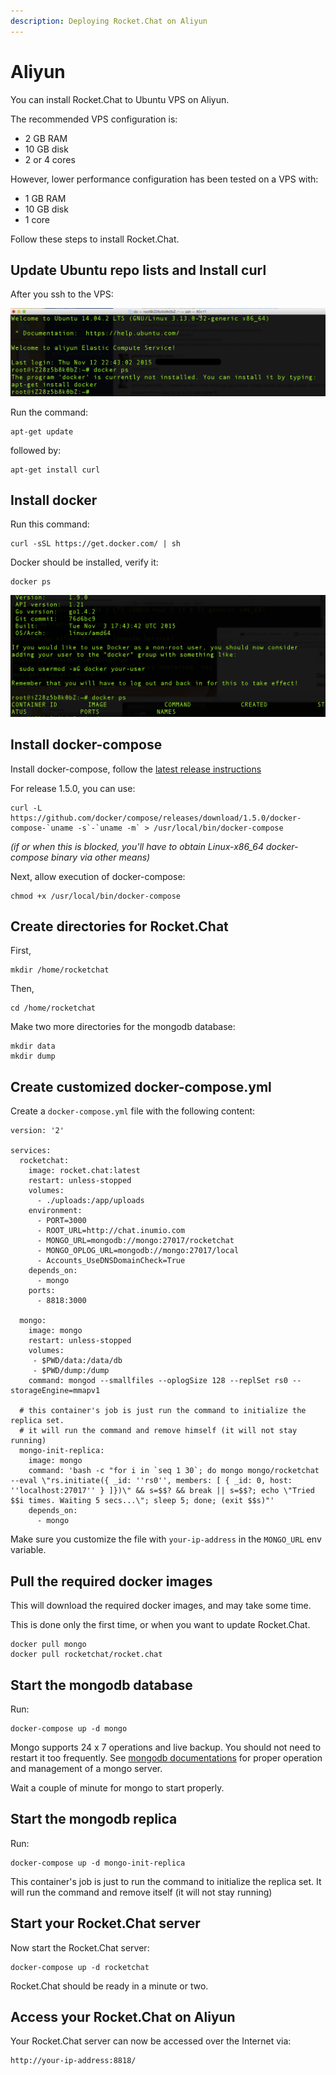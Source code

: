 ```yaml
---
description: Deploying Rocket.Chat on Aliyun
---
```


# Aliyun

You can install Rocket.Chat to Ubuntu VPS on Aliyun.

The recommended VPS configuration is:

* 2 GB RAM
* 10 GB disk
* 2 or 4 cores

However, lower performance configuration has been tested on a VPS with:

* 1 GB RAM
* 10 GB disk
* 1 core

Follow these steps to install Rocket.Chat.

## Update Ubuntu repo lists and Install curl

After you ssh to the VPS:

![aliyun shell](https://raw.githubusercontent.com/Sing-Li/bbug/master/images/aliyun1.png)

Run the command:

```
apt-get update
```

followed by:

```
apt-get install curl
```

## Install docker

Run this command:

```
curl -sSL https://get.docker.com/ | sh
```

Docker should be installed, verify it:

```
docker ps
```

![aliyun docker verify](https://raw.githubusercontent.com/Sing-Li/bbug/master/images/aliyun2.png)

## Install docker-compose

Install docker-compose, follow the [latest release instructions](https://github.com/docker/compose/releases)

For release 1.5.0, you can use:

```
curl -L https://github.com/docker/compose/releases/download/1.5.0/docker-compose-`uname -s`-`uname -m` > /usr/local/bin/docker-compose
```

_(if or when this is blocked, you'll have to obtain Linux-x86\_64 docker-compose binary via other means)_

Next, allow execution of docker-compose:

```
chmod +x /usr/local/bin/docker-compose
```

## Create directories for Rocket.Chat

First,

```
mkdir /home/rocketchat
```

Then,

```
cd /home/rocketchat
```

Make two more directories for the mongodb database:

```
mkdir data
mkdir dump
```

## Create customized docker-compose.yml

Create a `docker-compose.yml` file with the following content:

```
version: '2'

services:
  rocketchat:
    image: rocket.chat:latest
    restart: unless-stopped
    volumes:
      - ./uploads:/app/uploads
    environment:
      - PORT=3000
      - ROOT_URL=http://chat.inumio.com
      - MONGO_URL=mongodb://mongo:27017/rocketchat
      - MONGO_OPLOG_URL=mongodb://mongo:27017/local
      - Accounts_UseDNSDomainCheck=True
    depends_on:
      - mongo
    ports:
      - 8818:3000

  mongo:
    image: mongo
    restart: unless-stopped
    volumes:
     - $PWD/data:/data/db
     - $PWD/dump:/dump
    command: mongod --smallfiles --oplogSize 128 --replSet rs0 --storageEngine=mmapv1

  # this container's job is just run the command to initialize the replica set.
  # it will run the command and remove himself (it will not stay running)
  mongo-init-replica:
    image: mongo
    command: 'bash -c "for i in `seq 1 30`; do mongo mongo/rocketchat --eval \"rs.initiate({ _id: ''rs0'', members: [ { _id: 0, host: ''localhost:27017'' } ]})\" && s=$$? && break || s=$$?; echo \"Tried $$i times. Waiting 5 secs...\"; sleep 5; done; (exit $$s)"'
    depends_on:
      - mongo
```

Make sure you customize the file with `your-ip-address` in the `MONGO_URL` env variable.

## Pull the required docker images

This will download the required docker images, and may take some time.

This is done only the first time, or when you want to update Rocket.Chat.

```
docker pull mongo
docker pull rocketchat/rocket.chat
```

## Start the mongodb database

Run:

```
docker-compose up -d mongo
```

Mongo supports 24 x 7 operations and live backup. You should not need to restart it too frequently. See [mongodb documentations](https://docs.mongodb.org/manual/) for proper operation and management of a mongo server.

Wait a couple of minute for mongo to start properly.

## Start the mongodb replica

Run:

```
docker-compose up -d mongo-init-replica
```

This container's job is just to run the command to initialize the replica set. It will run the command and remove itself (it will not stay running)

## Start your Rocket.Chat server

Now start the Rocket.Chat server:

```
docker-compose up -d rocketchat
```

Rocket.Chat should be ready in a minute or two.

## Access your Rocket.Chat on Aliyun

Your Rocket.Chat server can now be accessed over the Internet via:

```
http://your-ip-address:8818/
```
